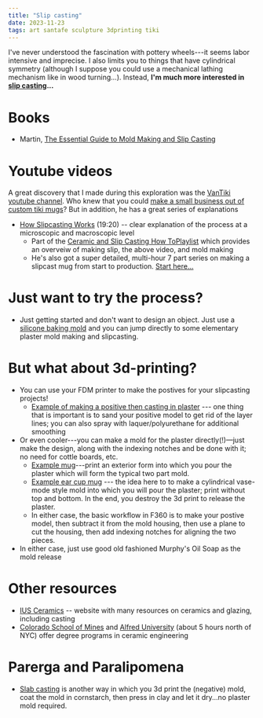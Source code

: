 ```yaml
---
title: "Slip casting"
date: 2023-11-23
tags: art santafe sculpture 3dprinting tiki
---
```


I've never understood the fascination with pottery wheels---it seems labor intensive and imprecise. I also limits you to things that have cylindrical symmetry (although I suppose you could use a mechanical lathing mechanism like in wood turning...). Instead, **I'm much more interested in [slip casting](https://en.wikipedia.org/wiki/Slip_casting)...**

# Books

- Martin, [The Essential Guide to Mold Making and Slip Casting](https://amzn.to/46nUZGM)

# Youtube videos

A great discovery that I made during this exploration was the [VanTiki youtube channel](https://www.youtube.com/@vantikistudio).  Who knew that you could [make a small business out of custom tiki mugs](https://vantiki.com)?  But in addition, he has a great series of explanations

- [How Slipcasting Works](https://www.youtube.com/watch?v=2tU6sBD9r_I) (19:20) -- clear explanation of the process at a microscopic and macroscopic level
    - Part of the [Ceramic and Slip Casting How ToPlaylist](https://youtube.com/playlist?list=PLVz2HhcJdyqhu-FK2MizsomT6AWiT-Dvm&si=csjNH-t1yviOIhD0) which provides an overveiw of making slip, the above video, and mold making
    - He's also got a super detailed, multi-hour 7 part series on making a slipcast mug from start to production. [Start here...](https://www.youtube.com/watch?v=JX84i2L2d5k&t=14s)

# Just want to try the process?

- Just getting started and don't want to design an object.  Just use a [silicone baking mold](https://www.oldforgecreations.co.uk/blog/silicone-baking-moulds-for-plaster-casting) and you can jump directly to some elementary plaster mold making and slipcasting.

# But what about 3d-printing?

- You can use your FDM printer to make the postives for your slipcasting projects!
    - [Example of making a positive then casting in plaster](https://claybucket.com/3d-printed-and-slipcast-cup/) --- one thing that is important is to sand your positive model to get rid of the layer lines; you can also spray with laquer/polyurethane for additional smoothing 
- Or even cooler---you can make a mold for the plaster directly(!)—just make the design, along with the indexing notches and be done with it; no need for cottle boards, etc. 
    - [Example mug](https://community.ceramicartsdaily.org/topic/37386-3d-printing-for-plaster-molds/)---print an exterior form into which you pour the plaster which will form the typical two part mold.
    - [Example ear cup mug](https://www.instructables.com/3D-Printing-a-Mold-for-a-Mold/) --- the idea here to to make a cylindrical vase-mode style mold into which you will pour the plaster; print without top and bottom. In the end, you destroy the 3d print to release the plaster.  
    - In either case, the basic workflow in F360 is to make your postive model, then subtract it from the mold housing, then use a plane to cut the housing, then add indexing notches for aligning the two pieces.
- In either case, just use good old fashioned Murphy's Oil Soap as the mold release


# Other resources

- [IUS Ceramics](https://claybucket.com) -- website with many resources on ceramics and glazing, including casting
- [Colorado School of Mines](https://www.mines.edu/academics/program/ceramic-engineering/) and [Alfred University](https://www.alfred.edu/academics/colleges-schools/college-ceramics/) (about 5 hours north of NYC) offer degree programs in ceramic engineering

# Parerga and Paralipomena

- [Slab casting](https://hackaday.com/2023/12/20/slab-casting-a-new-way-to-combine-3d-printing-and-ceramics/) is another way in which you 3d print the (negative) mold, coat the mold in cornstarch, then press in clay and let it dry...no plaster mold required. 
